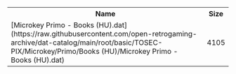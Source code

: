 <table>
<tr><th>Name</th><th>Size</th></tr>
<tr><td>
[Microkey Primo - Books (HU).dat](https://raw.githubusercontent.com/open-retrogaming-archive/dat-catalog/main/root/basic/TOSEC-PIX/Microkey/Primo/Books (HU)/Microkey Primo - Books (HU).dat)
</td><td>4105</td></tr>
</table>
